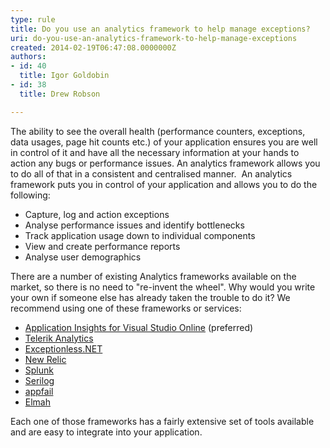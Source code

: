 ```yaml
---
type: rule
title: Do you use an analytics framework to help manage exceptions?
uri: do-you-use-an-analytics-framework-to-help-manage-exceptions
created: 2014-02-19T06:47:08.0000000Z
authors:
- id: 40
  title: Igor Goldobin
- id: 38
  title: Drew Robson

---
```


 ​The ability to see the overall health (performance counters, exceptions, data usages, page hit counts etc.) of your application ensures you are well in control of it and have all the necessary information at your hands to action any bugs or performance issues. An analytics framework allows you to do all of that in a consistent and centralised manner.    ​​An analytics framework puts you in control of your application and allows you to do the following:  

- Capture, log and action exceptions
- Analyse performance issues and identify bottlenecks
- Track application usage down to individual components
- View and create performance reports
- Analyse user demographics


There are a number of existing Analytics frameworks available on the market, so there is no need to "re-invent the wheel". Why would you write your own if someone else has already taken the trouble to do it? We recommend using one of these frameworks or services​:



- [Application Insights for Visual Studio Online​](/rules-to-better-application-insights-for-visual-studio-online) (preferred)
- [Telerik Analytics](http&#58;//www.telerik.com/analytics)
- [Exceptionless.NET](http&#58;//exceptionless.com/)​
- ​[New Relic​](https&#58;//docs.newrelic.com/docs/dotnet/the-net-agent-api)
- [Splunk](http&#58;//www.splunk.com/)​
- [Serilog](http&#58;//serilog.net/)​
- [appfail](http&#58;//appfail.net/)​
- [Elmah](http&#58;//www.nuget.org/packages/ELMAH)​


Each one of those frameworks has a fairly extensive set of tools available and are easy to integrate into your application.​


